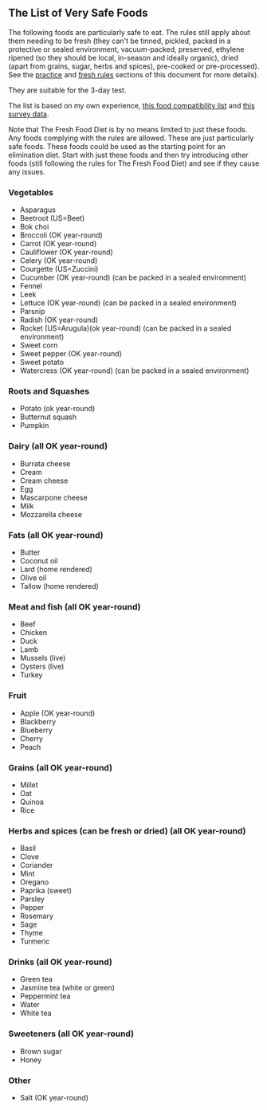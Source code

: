 <a name="very_safe"></a>

## The List of Very Safe Foods

The following foods are particularly safe to eat. The rules still apply about them needing to be fresh (they can't be tinned, pickled, packed in a protective or sealed environment, vacuum-packed, preserved, ethylene ripened (so they should be local, in-season and ideally organic), dried (apart from grains, sugar, herbs and spices), pre-cooked or pre-processed). See the [practice][practice] and [fresh rules][fresh_rules] sections of this document for more details).

They are suitable for the 3-day test.

The list is based on my own experience, [this food compatibility list][foodcompat] and [this survey data][survey].

Note that The Fresh Food Diet is by no means limited to just these foods. Any foods complying with the rules are allowed. These are just particularly safe foods. These foods could be used as the starting point for an elimination diet. Start with just these foods and then try introducing other foods (still following the rules for The Fresh Food Diet) and see if they cause any issues.

### Vegetables

- Asparagus
- Beetroot (US=Beet)
- Bok choi
- Broccoli (OK year-round)
- Carrot (OK year-round)
- Cauliflower (OK year-round)
- Celery (OK year-round)
- Courgette (US=Zuccini)
- Cucumber (OK year-round) (can be packed in a sealed environment)
- Fennel
- Leek
- Lettuce (OK year-round) (can be packed in a sealed environment)
- Parsnip
- Radish (OK year-round)
- Rocket (US=Arugula)(ok year-round) (can be packed in a sealed environment)
- Sweet corn
- Sweet pepper (OK year-round)
- Sweet potato
- Watercress (OK year-round) (can be packed in a sealed environment)

### Roots and Squashes

- Potato (ok year-round)
- Butternut squash
- Pumpkin

### Dairy (all OK year-round)

- Burrata cheese
- Cream
- Cream cheese
- Egg
- Mascarpone cheese
- Milk
- Mozzarella cheese

### Fats (all OK year-round)

- Butter
- Coconut oil
- Lard (home rendered)
- Olive oil
- Tallow (home rendered)

### Meat and fish (all OK year-round)

- Beef
- Chicken
- Duck
- Lamb
- Mussels (live)
- Oysters (live)
- Turkey

### Fruit

- Apple (OK year-round)
- Blackberry
- Blueberry
- Cherry
- Peach

### Grains (all OK year-round)

- Millet
- Oat
- Quinoa
- Rice

### Herbs and spices (can be fresh or dried) (all OK year-round)

- Basil
- Clove
- Coriander
- Mint
- Oregano
- Paprika (sweet)
- Parsley
- Pepper
- Rosemary
- Sage
- Thyme
- Turmeric

### Drinks (all OK year-round)

- Green tea
- Jasmine tea (white or green)
- Peppermint tea
- Water
- White tea

### Sweeteners (all OK year-round)

- Brown sugar
- Honey

### Other

- Salt (OK year-round)


[foodcompat]: https://www.mastzellaktivierung.info/downloads/foodlist/21_FoodList_EN_alphabetic_withCateg.pdf
[survey]: https://www.food-intolerance-network.com/food-intolerances/histamine-intolerance/histamine-intolerance-hit-tolerated-foods-list.html
[practice]: #practice
[fresh_rules]: #fresh_rules

